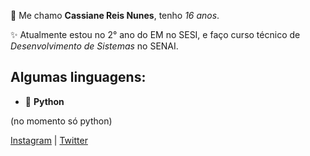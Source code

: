 <img scr ="artezinha.png">

👾 Me chamo **Cassiane Reis Nunes**, tenho *16 anos*. 

✨ Atualmente estou no 2° ano do EM no SESI, e faço curso técnico de *Desenvolvimento de Sistemas* no SENAI.

## Algumas linguagens: 
- 🐍 **Python**

(no momento só python)

[Instagram](https://www.instagram.com/cassii.nunes/) | [Twitter](https://twitter.com/CassihRN)